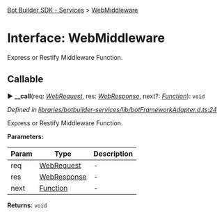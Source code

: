[Bot Builder SDK - Services](../README.md) > [WebMiddleware](../interfaces/botbuilder_services.webmiddleware.md)



# Interface: WebMiddleware


Express or Restify Middleware Function.

## Callable
► **__call**(req: *[WebRequest](botbuilder_services.webrequest.md)*, res: *[WebResponse](botbuilder_services.webresponse.md)*, next?: *[Function]()*): `void`



*Defined in [libraries/botbuilder-services/lib/botFrameworkAdapter.d.ts:24](https://github.com/Microsoft/botbuilder-js/blob/5422076/libraries/botbuilder-services/lib/botFrameworkAdapter.d.ts#L24)*



Express or Restify Middleware Function.


**Parameters:**

| Param | Type | Description |
| ------ | ------ | ------ |
| req | [WebRequest](botbuilder_services.webrequest.md)   |  - |
| res | [WebResponse](botbuilder_services.webresponse.md)   |  - |
| next | [Function]()   |  - |





**Returns:** `void`






